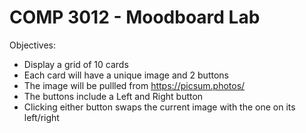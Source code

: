 # COMP 3012 - Moodboard Lab

Objectives:
- Display a grid of 10 cards
- Each card will have a unique image and 2 buttons
- The image will be pullled from https://picsum.photos/
- The buttons include a Left and Right button
- Clicking either button swaps the current image with the one on its left/right
